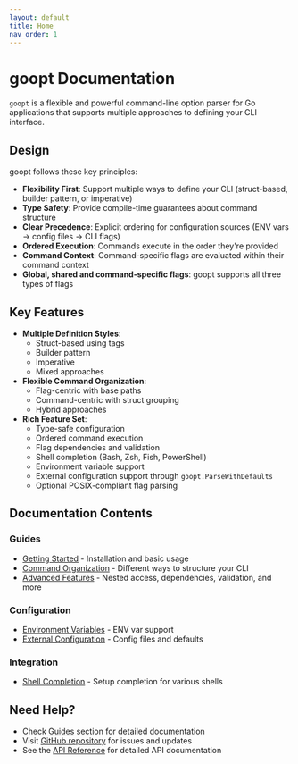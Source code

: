 ```yaml
---
layout: default
title: Home
nav_order: 1
---
```


# goopt Documentation

`goopt` is a flexible and powerful command-line option parser for Go applications that supports multiple approaches to defining your CLI interface.

## Design

goopt follows these key principles:
- **Flexibility First**: Support multiple ways to define your CLI (struct-based, builder pattern, or imperative)
- **Type Safety**: Provide compile-time guarantees about command structure
- **Clear Precedence**: Explicit ordering for configuration sources (ENV vars → config files → CLI flags)
- **Ordered Execution**: Commands execute in the order they're provided
- **Command Context**: Command-specific flags are evaluated within their command context
- **Global, shared and command-specific flags**: goopt supports all three types of flags

## Key Features

- **Multiple Definition Styles**:
  - Struct-based using tags
  - Builder pattern
  - Imperative
  - Mixed approaches
- **Flexible Command Organization**:
  - Flag-centric with base paths
  - Command-centric with struct grouping
  - Hybrid approaches
- **Rich Feature Set**:
  - Type-safe configuration
  - Ordered command execution
  - Flag dependencies and validation
  - Shell completion (Bash, Zsh, Fish, PowerShell)
  - Environment variable support
  - External configuration support through `goopt.ParseWithDefaults`
  - Optional POSIX-compliant flag parsing

## Documentation Contents

### Guides
- [Getting Started](guides/getting-started.md) - Installation and basic usage
- [Command Organization](guides/command-organization.md) - Different ways to structure your CLI
- [Advanced Features](guides/advanced-features.md) - Nested access, dependencies, validation, and more

### Configuration
- [Environment Variables](configuration/environment.md) - ENV var support
- [External Configuration](configuration/external-config.md) - Config files and defaults

### Integration
- [Shell Completion](shell/completion.md) - Setup completion for various shells

## Need Help?

- Check [Guides](guides/) section for detailed documentation
- Visit [GitHub repository](https://github.com/napalu/goopt) for issues and updates
- See the [API Reference](https://godoc.org/github.com/napalu/goopt) for detailed API documentation 
